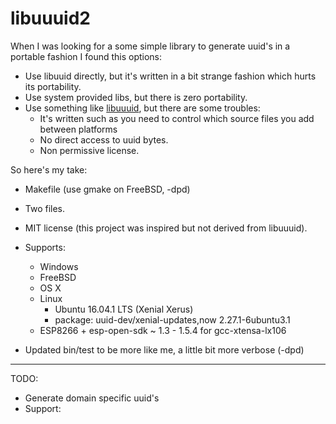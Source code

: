 # libuuuid2


When I was looking for a some simple library to generate uuid's in a portable fashion I found this options:

- Use libuuid directly, but it's written in a bit strange fashion which hurts its portability.
- Use system provided libs, but there is zero portability.
- Use something like [libuuuid](https://github.com/jpalus/libuuuid), but there are some troubles:
	- It's written such as you need to control which source files you add between platforms
	- No direct access to uuid bytes.
	- Non permissive license.

So here's my take:
- Makefile (use gmake on FreeBSD, -dpd)
- Two files.
- MIT license (this project was inspired but not derived from libuuuid).
- Supports:
	- Windows
	- FreeBSD
	- OS X
	- Linux
		- Ubuntu 16.04.1 LTS (Xenial Xerus)
		- package: uuid-dev/xenial-updates,now 2.27.1-6ubuntu3.1
	- ESP8266 + esp-open-sdk ~ 1.3 - 1.5.4 for gcc-xtensa-lx106
	
- Updated bin/test to be more like me, a little bit more verbose (-dpd) 
---

TODO:
- Generate domain specific uuid's
- Support:


